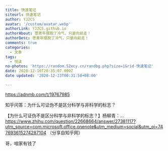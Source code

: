 ```yaml
---
title: 快速笔记
siteurl: 快速笔记
author: YJ2CS
avatar: '/custom/avatar.webp'
authorLink: YJ2CS.github.io
authorAbout: 愿青年摆脱了冷气，只是向前走！
authorDesc: 愿青年摆脱了冷气，只是向前走！
comments: true
categories:
  - 文章
tags:
  - 悦读
no-photos: 'https://random.52ecy.cn/randbg.php?size=1&rid-快速笔记'
date: 2020-12-16T20:35:07.000Z
date updated: '2020-12-23T00:31:58+08:00'

---
```


<https://adnmb.com/t/19767985>

知乎问答：为什么可证伪不是区分科学与非科学的标志？

【为什么可证伪不是区分科学与非科学的标志？】杨柳青：… <https://www.zhihu.com/question/22668664/answer/27381117?utm_source=com.microsoft.office.onenote&utm_medium=social&utm_oi=747693615274287104> （分享自知乎网）

哥，咱家有钱了
